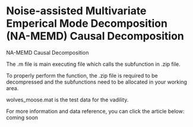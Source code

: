 # Noise-assisted Multivariate Emperical Mode Decomposition (NA-MEMD) Causal Decomposition
NA-MEMD Causal Decomposition 

The .m file is main executing file which calls the subfunction in .zip file.

To properly perform the function, the .zip file is required to be decompressed and the subfunctions need to be allocated in your working area.

wolves_moose.mat is the test data for the vadility.

For more information and data reference, you can click the article below: coming soon
